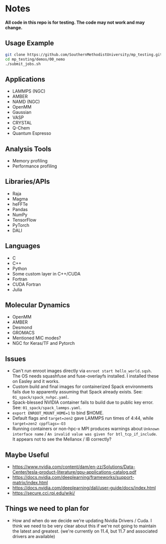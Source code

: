 # Notes

**All code in this repo is for testing. The code may not work and may change.**

## Usage Example

```sh
git clone https://github.com/SouthernMethodistUniversity/mp_testing.git
cd mp_testing/demos/00_nemo
./submit_jobs.sh
```

## Applications
- LAMMPS (NGC)
- AMBER
- NAMD (NGC)
- OpenMM
- Gaussian
- VASP
- CRYSTAL
- Q-Chem
- Quantum Espresso

## Analysis Tools
- Memory profiling
- Performance profiling

## Libraries/APIs
- Raja
- Magma
- heFFTe
- Pandas
- NumPy
- TensorFlow
- PyTorch
- DALI

## Languages
- C
- C++
- Python
- Some custom layer in C++/CUDA
- Fortran
- CUDA Fortran
- Julia

## Molecular Dynamics
- OpenMM
- AMBER
- Desmond
- GROMACS
- Mentioned MIC modes?
- NGC for Keras/TF and Pytorch


## Issues

- Can't run enroot images directly via `enroot start hello_world.sqsh`. The OS
  needs squashfuse and fuse-overlayfs installed. I installed these on Easley and
  it works.
- Custom build and final images for containerized Spack environments fails due
  to apparently assuming that Spack already exists. See: `01_spack/spack_nvhpc.yaml`.
- Spack-blessed NVIDIA container fails to build due to public key error. See: `01_spack/spack_lammps.yaml`.
- `export ENROOT_MOUNT_HOME=1` to bind $HOME.
- Default flags and `target=zen2` gave LAMMPS run times of 4:44, while `target=zen2 cppflags=-O3`
- Running containers or non-hpc-x MPI produces warnings about `Unknown interface name` / 
  `An invalid value was given for btl_tcp_if_include`. It appears not to see the Mellanox / IB correctly?

## Maybe Useful
- https://www.nvidia.com/content/dam/en-zz/Solutions/Data-Center/tesla-product-literature/gpu-applications-catalog.pdf
- https://docs.nvidia.com/deeplearning/frameworks/support-matrix/index.html
- https://docs.nvidia.com/deeplearning/dali/user-guide/docs/index.html
- https://secure.cci.rpi.edu/wiki/

## Things we need to plan for
- How and when do we decide we're updating Nvidia Drivers / Cuda. I think we need to be very clear about this if we're not going to maintain the latest and greatest. (we're currently on 11.4, but 11.7 and associated drivers are available)
